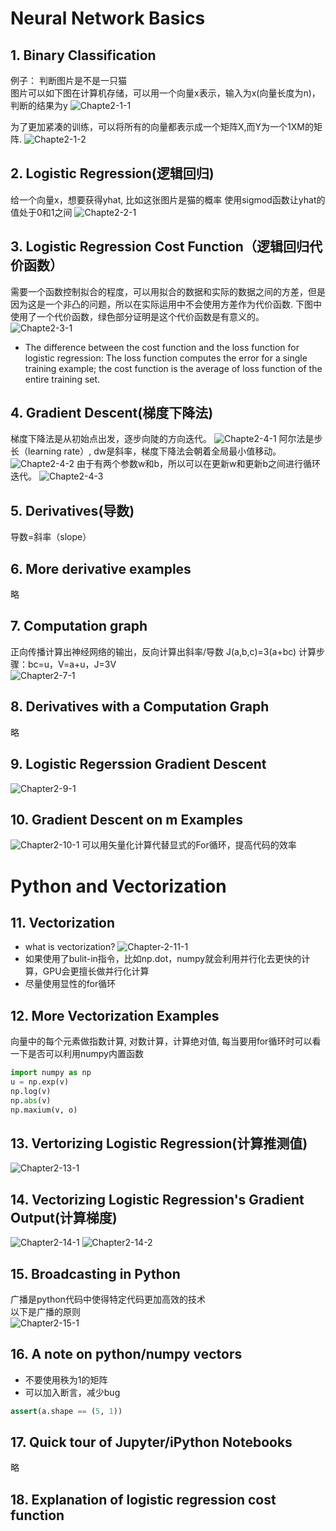 # Neural Network Basics
## 1. Binary Classification
例子： 判断图片是不是一只猫  
图片可以如下图在计算机存储，可以用一个向量x表示，输入为x(向量长度为n)，判断的结果为y
![Chapte2-1-1](../imgs/Chapter2-1-1.jpg)

为了更加紧凑的训练，可以将所有的向量都表示成一个矩阵X,而Y为一个1XM的矩阵.
![Chapte2-1-2](../imgs/Chapter2-1-2.jpg)

## 2. Logistic Regression(逻辑回归)
给一个向量x，想要获得yhat, 比如这张图片是猫的概率
使用sigmod函数让yhat的值处于0和1之间
![Chapte2-2-1](../imgs/Chapter2-2-1.jpg)

## 3. Logistic Regression Cost Function（逻辑回归代价函数）
需要一个函数控制拟合的程度，可以用拟合的数据和实际的数据之间的方差，但是因为这是一个非凸的问题，所以在实际运用中不会使用方差作为代价函数. 下图中使用了一个代价函数，绿色部分证明是这个代价函数是有意义的。
![Chapte2-3-1](../imgs/Chapter2-3-1.jpg)
* The difference between the cost function and the loss function for logistic regression: The loss function computes the error for a single training example; the cost function is the average of loss function of the entire training set.

## 4. Gradient Descent(梯度下降法)
梯度下降法是从初始点出发，逐步向陡的方向迭代。
![Chapte2-4-1](../imgs/Chapter2-4-1.jpg)
阿尔法是步长（learning rate）, dw是斜率，梯度下降法会朝着全局最小值移动。
![Chapte2-4-2](../imgs/Chapter2-4-2.jpg)
由于有两个参数w和b，所以可以在更新w和更新b之间进行循环迭代。
![Chapte2-4-3](../imgs/Chapter2-4-2.jpg)

## 5. Derivatives(导数)
导数=斜率（slope）

## 6. More derivative examples
略

## 7. Computation graph
正向传播计算出神经网络的输出，反向计算出斜率/导数
J(a,b,c)=3(a+bc)
计算步骤：bc=u，V=a+u，J=3V  
![Chapter2-7-1](../imgs/Chapter-2-7-1.jpeg)

## 8. Derivatives with a Computation Graph
略

## 9. Logistic Regerssion Gradient Descent
![Chapter2-9-1](../imgs/Chapter2-9-1.jpeg)

## 10. Gradient Descent on m Examples
![Chapter2-10-1](../imgs/Chapter-2-10-1.jpeg)
可以用矢量化计算代替显式的For循环，提高代码的效率

# Python and Vectorization
## 11. Vectorization
- what is vectorization?
![Chapter-2-11-1](../imgs/Chapter-2-11-1.jpeg)
- 如果使用了bulit-in指令，比如np.dot，numpy就会利用并行化去更快的计算，GPU会更擅长做并行化计算
- 尽量使用显性的for循环

## 12. More Vectorization Examples
向量中的每个元素做指数计算, 对数计算，计算绝对值, 每当要用for循环时可以看一下是否可以利用numpy内置函数
```python
import numpy as np
u = np.exp(v)
np.log(v)
np.abs(v)
np.maxium(v, o)
```

## 13. Vertorizing Logistic Regression(计算推测值)
![Chapter2-13-1](../imgs/Chapter2-13-1.jpeg)

## 14. Vectorizing Logistic Regression's Gradient Output(计算梯度)
![Chapter2-14-1](../imgs/Chapter2-14-1.jpeg)
![Chapter2-14-2](../imgs/Chapter2-14-2.jpeg)

## 15. Broadcasting in Python
广播是python代码中使得特定代码更加高效的技术  
以下是广播的原则  
![Chapter2-15-1](../imgs/Chapter2-15-1.png)

## 16. A note on python/numpy vectors
- 不要使用秩为1的矩阵
- 可以加入断言，减少bug
```python
assert(a.shape == (5, 1))
```

## 17. Quick tour of Jupyter/iPython Notebooks
略

## 18. Explanation of logistic regression cost function







